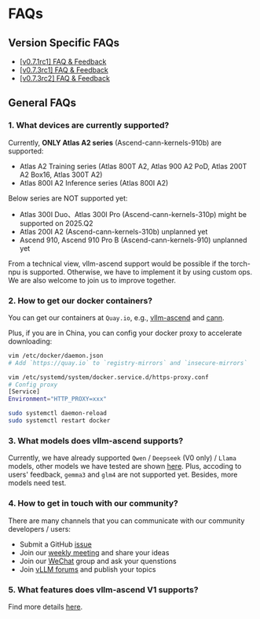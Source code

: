 # FAQs

## Version Specific FAQs

- [[v0.7.1rc1] FAQ & Feedback](https://github.com/vllm-project/vllm-ascend/issues/19)
- [[v0.7.3rc1] FAQ & Feedback](https://github.com/vllm-project/vllm-ascend/issues/267)
- [[v0.7.3rc2] FAQ & Feedback](https://github.com/vllm-project/vllm-ascend/issues/418)

## General FAQs

### 1. What devices are currently supported?

Currently, **ONLY Atlas A2 series**  (Ascend-cann-kernels-910b) are supported:

- Atlas A2 Training series (Atlas 800T A2, Atlas 900 A2 PoD, Atlas 200T A2 Box16, Atlas 300T A2)
- Atlas 800I A2 Inference series (Atlas 800I A2)

Below series are NOT supported yet:
- Atlas 300I Duo、Atlas 300I Pro (Ascend-cann-kernels-310p) might be supported on 2025.Q2
- Atlas 200I A2 (Ascend-cann-kernels-310b) unplanned yet
- Ascend 910, Ascend 910 Pro B (Ascend-cann-kernels-910) unplanned yet

From a technical view, vllm-ascend support would be possible if the torch-npu is supported. Otherwise, we have to implement it by using custom ops. We are also welcome to join us to improve together.

### 2. How to get our docker containers?

You can get our containers at `Quay.io`, e.g., [<u>vllm-ascend</u>](https://quay.io/repository/ascend/vllm-ascend?tab=tags) and [<u>cann</u>](https://quay.io/repository/ascend/cann?tab=tags).

Plus, if you are in China, you can config your docker proxy to accelerate downloading:

```bash
vim /etc/docker/daemon.json
# Add `https://quay.io` to `registry-mirrors` and `insecure-mirrors`

vim /etc/systemd/system/docker.service.d/https-proxy.conf
# Config proxy
[Service]
Environment="HTTP_PROXY=xxx"

sudo systemctl daemon-reload
sudo systemctl restart docker
```

### 3. What models does vllm-ascend supports?

Currently, we have already supported `Qwen` / `Deepseek` (V0 only) / `Llama` models, other models we have tested are shown [<u>here</u>](https://vllm-ascend.readthedocs.io/en/latest/user_guide/supported_models.html). Plus, accoding to users' feedback, `gemma3` and `glm4` are not supported yet. Besides, more models need test.

### 4. How to get in touch with our community?

There are many channels that you can communicate with our community developers / users:

- Submit a GitHub [<u>issue</u>](https://github.com/vllm-project/vllm-ascend/issues?page=1)
- Join our [<u>weekly meeting</u>](https://docs.google.com/document/d/1hCSzRTMZhIB8vRq1_qOOjx4c9uYUxvdQvDsMV2JcSrw/edit?tab=t.0#heading=h.911qu8j8h35z) and share your ideas
- Join our [<u>WeChat</u>](https://github.com/vllm-project/vllm-ascend/issues/227) group and ask your quenstions
- Join [<u>vLLM forums</u>](https://discuss.vllm.ai/top?period=monthly) and publish your topics

### 5. What features does vllm-ascend V1 supports?

Find more details [<u>here</u>](https://github.com/vllm-project/vllm-ascend/issues/414).
